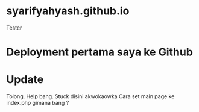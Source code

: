 # syarifyahyash.github.io
Tester

# Deployment pertama saya ke Github

# Update
Tolong. Help bang. Stuck disini akwokaowka
Cara set main page ke index.php gimana bang ?
